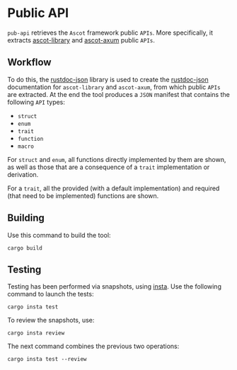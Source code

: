 # Public API

`pub-api` retrieves the `Ascot` framework public `APIs`.
More specifically, it extracts [ascot-library](https://github.com/SoftengPoliTo/ascot-firmware/tree/master/src) and [ascot-axum](https://github.com/SoftengPoliTo/ascot-firmware/tree/master/ascot-axum) public `APIs`.

## Workflow

To do this, the [rustdoc-json](https://github.com/Enselic/cargo-public-api/tree/main/rustdoc-json) library is used to create the [rustdoc-json](https://rust-lang.github.io/rfcs/2963-rustdoc-json.html) documentation for `ascot-library` and `ascot-axum`, from which public `APIs` are extracted.
At the end the tool produces a `JSON` manifest that contains the following `API` types:
- `struct`  
- `enum`  
- `trait`
- `function`
- `macro`

For `struct` and `enum`, all functions directly implemented by them are shown, as well as those that are a consequence of a `trait` implementation or derivation. 

For a `trait`, all the provided (with a default implementation) and required (that need to be implemented) functions are shown. 

## Building

Use this command to build the tool:

```console
cargo build 
```

## Testing

Testing has been performed via snapshots, using [insta](https://insta.rs). Use the following command to launch the tests:

``` console
cargo insta test
```

To review the snapshots, use:

``` console
cargo insta review
```

The next command combines the previous two operations:

``` console
cargo insta test --review
```
